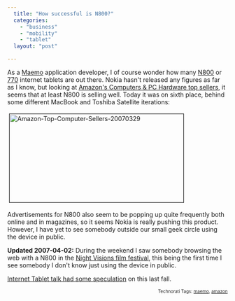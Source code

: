 ```yaml
---
  title: "How successful is N800?"
  categories: 
    - "business"
    - "mobility"
    - "tablet"
  layout: "post"

---
```

As a <a href="http://maemo.org/">Maemo</a> application developer, I of course wonder how many <a href="http://www.nokiausa.com/N800">N800</a> or <a href="http://europe.nokia.com/770">770</a> internet tablets are out there. Nokia hasn't released any figures as far as I know, but looking at <a href="http://www.amazon.com/gp/bestsellers/pc/ref=sv_pc_1/104-3664075-5639924">Amazon's Computers &#38; PC Hardware top sellers</a>, it seems that at least N800 is selling well. Today it was on sixth place, behind some different MacBook and Toshiba Satellite iterations:


<img src="https://s3.eu-central-1.amazonaws.com/bergie-iki-fi/amazon-top-computer-sellers-20070329.jpg" height="202" width="398" border="1" hspace="4" vspace="4" alt="Amazon-Top-Computer-Sellers-20070329" />

Advertisements for N800 also seem to be popping up quite frequently both online and in magazines, so it seems Nokia is really pushing this product. However, I have yet to see somebody outside our small geek circle using the device in public.

<strong>Updated 2007-04-02:</strong> During the weekend I saw somebody browsing the web with a N800 in the  <a href="http://www.nightvisions.info/">Night Visions film festival</a>, this being the first time I see somebody I don't know just using the device in public.

<a href="http://www.internettablettalk.com/forums/showthread.php?t=1429&amp;highlight=magazine">Internet Tablet talk had some speculation</a> on this last fall.
<p style="text-align:right;font-size:10px;">Technorati Tags: <a href="http://www.technorati.com/tag/maemo" rel="tag">maemo</a>, <a href="http://www.technorati.com/tag/amazon" rel="tag">amazon</a></p>
